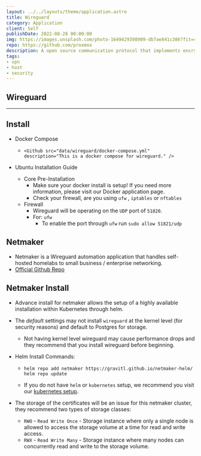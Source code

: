 ```yaml
---
layout: ../../layouts/theme/application.astro
title: Wireguard
category: Application
client: Self
publishDate: 2022-08-28 00:00:00
img: https://images.unsplash.com/photo-1649429398909-db7ae841c386?fit=crop&w=1400&h=700&q=75
repo: https://github.com/proxmox
description: A open source communication protocol that implements encrypted virtual private networks.
tags:
- vpn
- host
- security
---
```


<!-- import Github from "@c/Action/Github/Github.astro";
export const components = { github: Github };

import NetmakerInfo from './_core/netmaker_info.md'; -->

## Wireguard

* * *

## Install

- Docker Compose
  - `<Github src="data/wireguard/docker-compose.yml" description="This is a docker compose for wireguard." />`

- Ubuntu Installation Guide
  - Core Pre-Installation
    - Make sure your docker install is setup! If you need more information, please visit our Docker application page.
    - Check your firewall, are you using `ufw` , `iptables` or `nftables`
  - Firewall
    - Wireguard will be operating on the `UDP` port of `51820`.
    - For: `ufw`
      - To enable the port through `ufw` run `sudo allow 51821/udp`

## Netmaker

- Netmaker is a Wireguard automation application that handles self-hosted homelabs to small business / enterprise networking.
- [Official Github Repo](https://github.com/gravitl/netmaker)

## Netmaker Install

- Advance install for netmaker allows the setup of a highly available installation within Kubernetes through helm.
- The *default* settings may not install `wireguard` at the kernel level (for security reasons) and default to Postgres for storage.
  - Not having kernel level wireguard may cause performance drops and they recommend that you install wireguard before beginning.
- Helm Install Commands:

  - ```shell
    helm repo add netmaker https://gravitl.github.io/netmaker-helm/
    helm repo update
    ```
  
  - If you do not have `helm` or `kubernetes` setup, we recommend you visit our [kubernetes setup](https://kbve.com/application/k8s).
- The storage of the certificates will be an issue for this netmaker cluster, they recommend two types of storage classes:
  - `RWO` - `Read Write Once` - Storage instance where only a single node is allowed to access the storage volume at a time for read and write access.
  - `RWX` - `Read Write Many` - Storage instance where many nodes can concurrently read and write to the storage volume.
